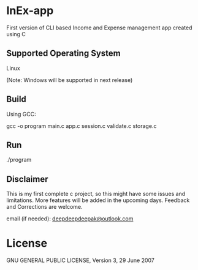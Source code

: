 # InEx-app
First version of CLI based Income and Expense management app created using C

## Supported Operating System
Linux

(Note: Windows will be supported in next release)

## Build
Using GCC:

gcc -o program main.c app.c session.c validate.c storage.c

## Run
./program

## Disclaimer
This is my first complete c project, so this might have some issues and limitations. 
More features will be added in the upcoming days.
Feedback and Corrections are welcome.

email (if needed): deepdeepdeepak@outlook.com

# License
GNU GENERAL PUBLIC LICENSE, Version 3, 29 June 2007